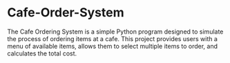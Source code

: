 # Cafe-Order-System
The Cafe Ordering System is a simple Python program designed to simulate the process of ordering items at a cafe. This project provides users with a menu of available items, allows them to select multiple items to order, and calculates the total cost. 
